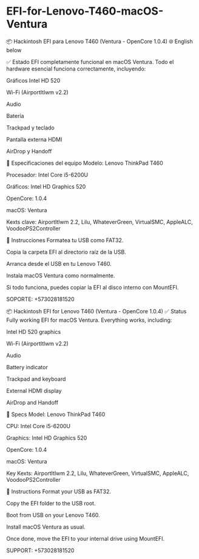 # EFI-for-Lenovo-T460-macOS-Ventura
📦 Hackintosh EFI para Lenovo T460 (Ventura - OpenCore 1.0.4)
🌐 English below

✅ Estado
EFI completamente funcional en macOS Ventura. Todo el hardware esencial funciona correctamente, incluyendo:

Gráficos Intel HD 520

Wi-Fi (AirportItlwm v2.2)

Audio

Batería

Trackpad y teclado

Pantalla externa HDMI

AirDrop y Handoff

📌 Especificaciones del equipo
Modelo: Lenovo ThinkPad T460

Procesador: Intel Core i5-6200U

Gráficos: Intel HD Graphics 520

OpenCore: 1.0.4

macOS: Ventura

Kexts clave: AirportItlwm 2.2, Lilu, WhateverGreen, VirtualSMC, AppleALC, VoodooPS2Controller

🚀 Instrucciones
Formatea tu USB como FAT32.

Copia la carpeta EFI al directorio raíz de la USB.

Arranca desde el USB en tu Lenovo T460.

Instala macOS Ventura como normalmente.

Si todo funciona, puedes copiar la EFI al disco interno con MountEFI.

SOPORTE: +573028181520

📦 Hackintosh EFI for Lenovo T460 (Ventura - OpenCore 1.0.4)
✅ Status
Fully working EFI for macOS Ventura. Everything works, including:

Intel HD 520 graphics

Wi-Fi (AirportItlwm v2.2)

Audio

Battery indicator

Trackpad and keyboard

External HDMI display

AirDrop and Handoff

📌 Specs
Model: Lenovo ThinkPad T460

CPU: Intel Core i5-6200U

Graphics: Intel HD Graphics 520

OpenCore: 1.0.4

macOS: Ventura

Key Kexts: AirportItlwm 2.2, Lilu, WhateverGreen, VirtualSMC, AppleALC, VoodooPS2Controller

🚀 Instructions
Format your USB as FAT32.

Copy the EFI folder to the USB root.

Boot from USB on your Lenovo T460.

Install macOS Ventura as usual.

Once done, move the EFI to your internal drive using MountEFI.

SUPPORT: +573028181520

